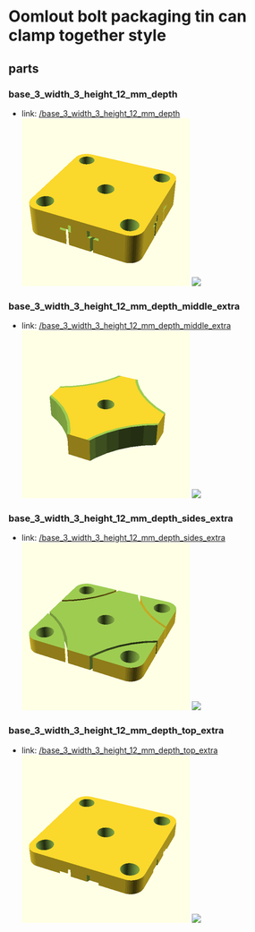 # Oomlout bolt packaging tin can clamp together style


## parts

### base_3_width_3_height_12_mm_depth
* link: [/base_3_width_3_height_12_mm_depth](base_3_width_3_height_12_mm_depth)  
![](base_3_width_3_height_12_mm_depth/3dpr_300.png)  ![](base_3_width_3_height_12_mm_depth/image_300.jpg)
 

### base_3_width_3_height_12_mm_depth_middle_extra
* link: [/base_3_width_3_height_12_mm_depth_middle_extra](base_3_width_3_height_12_mm_depth_middle_extra)  
![](base_3_width_3_height_12_mm_depth_middle_extra/3dpr_300.png)  ![](base_3_width_3_height_12_mm_depth_middle_extra/image_300.jpg)
 

### base_3_width_3_height_12_mm_depth_sides_extra
* link: [/base_3_width_3_height_12_mm_depth_sides_extra](base_3_width_3_height_12_mm_depth_sides_extra)  
![](base_3_width_3_height_12_mm_depth_sides_extra/3dpr_300.png)  ![](base_3_width_3_height_12_mm_depth_sides_extra/image_300.jpg)
 

### base_3_width_3_height_12_mm_depth_top_extra
* link: [/base_3_width_3_height_12_mm_depth_top_extra](base_3_width_3_height_12_mm_depth_top_extra)  
![](base_3_width_3_height_12_mm_depth_top_extra/3dpr_300.png)  ![](base_3_width_3_height_12_mm_depth_top_extra/image_300.jpg)
 
